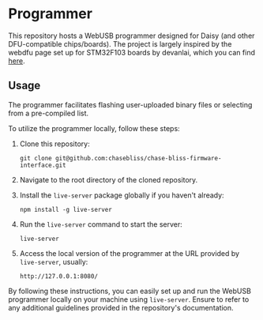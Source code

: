 # Programmer

This repository hosts a WebUSB programmer designed for Daisy (and other DFU-compatible chips/boards). The project is largely inspired by the webdfu page set up for STM32F103 boards by devanlai, which you can find [here](https://github.com/devanlai/webdfu).

## Usage

The programmer facilitates flashing user-uploaded binary files or selecting from a pre-compiled list.

To utilize the programmer locally, follow these steps:

1. Clone this repository:
   ```
   git clone git@github.com:chasebliss/chase-bliss-firmware-interface.git
   ```

2. Navigate to the root directory of the cloned repository.

3. Install the `live-server` package globally if you haven't already:
   ```
   npm install -g live-server
   ```

4. Run the `live-server` command to start the server:
   ```
   live-server
   ```

5. Access the local version of the programmer at the URL provided by `live-server`, usually:
   ```
   http://127.0.0.1:8080/
   ```

By following these instructions, you can easily set up and run the WebUSB programmer locally on your machine using `live-server`. Ensure to refer to any additional guidelines provided in the repository's documentation.
